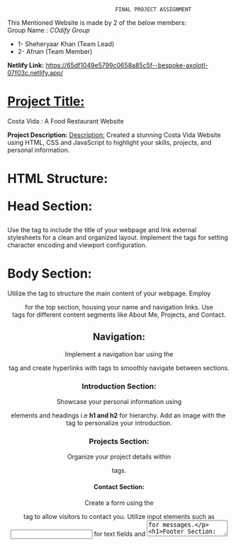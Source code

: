                                       FINAL PROJECT ASSIGNMENT


This Mentioned Website is made by 2 of the below members: <br>
Group Name : <i>COdify Group</i>
<ul>
<li>1- Sheheryaar Khan (Team Lead)</li>
<li>2- Afnan (Team Member)</li>
</ul>


<b>Netlify Link:</b>
https://65df1049e5799c0658a85c5f--bespoke-axolotl-07f03c.netlify.app/


<h1><u>Project Title:</h1></u>
Costa Vida : A Food Restaurant Website

<b>Project Description:</b>
<u>Description:</u>
Created a stunning Costa Vida Website using HTML, CSS and JavaScript to highlight your skills, projects, and personal information.

<h1>HTML Structure:

Head Section:</h1>

Use the <head> tag to include the title of your webpage and link external stylesheets for a clean and organized layout.
Implement the <meta> tags for setting character encoding and viewport configuration.
<h1>Body Section:</h1>

Utilize the <body> tag to structure the main content of your webpage.
Employ <header> for the top section, housing your name and navigation links.
Use <section> tags for different content segments like About Me, Projects, and Contact.
<h1>Navigation:</h1>

Implement a navigation bar using the <nav> tag and create hyperlinks with <a> tags to smoothly navigate between sections.
<h1>Introduction Section:</h1>

Showcase your personal information using <div> elements and headings i.e <b>h1 and h2</b> for hierarchy.
Add an image with the <img> tag to personalize your introduction.
<h1>Projects Section:</h1>

Organize your project details within <article> tags.

<h1>Contact Section:</h1>

Create a form using the <form> tag to allow visitors to contact you.
Utilize input elements such as <input> for text fields and <textarea> for messages.
<h1>Footer Section:</h1>

Use the <footer> tag to include copyright information and links to your social media profiles.
<h1>CSS Styling:</h1>

<h1>Global Styles:</h1>

Set font styles, colors, and spacing using global styles in the <style> tag or an external stylesheet.
Layout:

Implement CSS flexbox or grid layout for a responsive and visually appealing design.
Use the box-sizing property to control box models.
<h1>Header Styles:</h1>

Style the header section with a background color, text color, and padding for a polished look.
<h1>Navigation Styles:</h1>

Apply styling to the navigation bar, including hover effects for better user interaction.
<h1>Section Styles:</h1>

Customize each section with appropriate background colors, margins, and padding for a cohesive layout.
<h1>Form Styles:</h1>

Design the contact form with proper styling, including input field styles and a submit button.
<h1>Responsive Design:</h1>

Uses media queries to make our Website responsive on various devices, ensuring a seamless user experience.
<h1>Conclusion:</h1>
By combining HTML for structure and CSS for styling, this "Costa Vida" project will result in a visually appealing and functional website that effectively presents your skills and projects to potential clients or employers.









